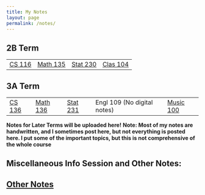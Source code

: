 ```yaml
---
title: My Notes
layout: page
permalink: /notes/
---
```


## 2B Term
<table style="width:100%" >
 <tr>
   <td><a id="colouring" href="{{site.baseurl}}/cs116/">CS 116</a></td>
   <td><a id="colouring" href="{{site.baseurl}}/math135/">Math 135</a></td>
   <td><a id="colouring" href="{{site.baseurl}}/stat230/">Stat 230</a></td>
   <td><a id="colouring" href="{{site.baseurl}}/clas104/">Clas 104</a></td>
 </tr>
</table>

## 3A Term
<table style="width:100%" >
 <tr>
   <td><a id="colouring" href="{{site.baseurl}}/cs136/">CS 136</a></td>
   <td><a id="colouring" href="{{site.baseurl}}/math136/">Math 136</a></td>
   <td><a id="colouring" href="{{site.baseurl}}/stat231/">Stat 231</a></td>
   <td>Engl 109 (No digital notes)</td>
   <td><a id="colouring" href="{{site.baseurl}}/music100/">Music 100</a></td>
 </tr>
</table>


**Notes for Later Terms will be uploaded here!**
**Note: Most of my notes are handwritten, and I sometimes post here, but not everything is posted here. I put some of the important topics, but this is not comprehensive of the whole course**

## Miscellaneous Info Session and Other Notes:

<h2><a id="colouring" href="{{site.baseurl}}/other/">Other Notes</a><h2>
